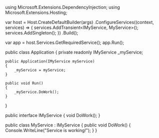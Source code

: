 using Microsoft.Extensions.DependencyInjection;
using Microsoft.Extensions.Hosting;

var host = Host.CreateDefaultBuilder(args)
    .ConfigureServices((context, services) =>
    {
        services.AddTransient<IMyService, MyService>();
        services.AddSingleton<Application>();
    })
    .Build();

var app = host.Services.GetRequiredService<Application>();
app.Run();


public class Application
{
    private readonly IMyService _myService;

    public Application(IMyService myService)
    {
        _myService = myService;
    }

    public void Run()
    {
        _myService.DoWork();
    }
}

public interface IMyService
{
    void DoWork();
}

public class MyService : IMyService
{
    public void DoWork()
    {
        Console.WriteLine("Service is working!");
    }
}
